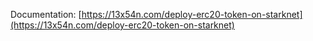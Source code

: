 Documentation: [https://13x54n.com/deploy-erc20-token-on-starknet](https://13x54n.com/deploy-erc20-token-on-starknet)